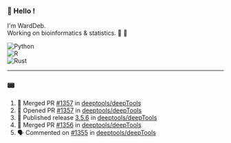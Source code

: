### :robot: Hello !

I'm WardDeb.  
Working on bioinformatics & statistics. 🧬 🧪  

![Python](https://img.shields.io/badge/python-3670A0?style=for-the-badge&logo=python&logoColor=ffdd54)  
![R](https://img.shields.io/badge/r-%23276DC3.svg?style=for-the-badge&logo=r&logoColor=white)  
![Rust](https://img.shields.io/badge/rust-%23000000.svg?style=for-the-badge&logo=rust&logoColor=white)  

---

### :pager:

<!--START_SECTION:activity-->
1. 🎉 Merged PR [#1357](https://github.com/deeptools/deepTools/pull/1357) in [deeptools/deepTools](https://github.com/deeptools/deepTools)
2. 💪 Opened PR [#1357](https://github.com/deeptools/deepTools/pull/1357) in [deeptools/deepTools](https://github.com/deeptools/deepTools)
3. 🚀 Published release [3.5.6](https://github.com/deeptools/deepTools/releases/tag/3.5.6) in [deeptools/deepTools](https://github.com/deeptools/deepTools)
4. 🎉 Merged PR [#1356](https://github.com/deeptools/deepTools/pull/1356) in [deeptools/deepTools](https://github.com/deeptools/deepTools)
5. 🗣 Commented on [#1355](https://github.com/deeptools/deepTools/issues/1355#issuecomment-2601714685) in [deeptools/deepTools](https://github.com/deeptools/deepTools)
<!--END_SECTION:activity-->

